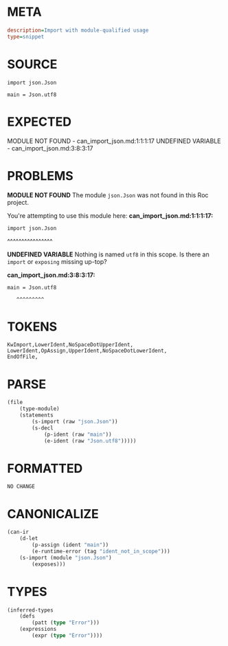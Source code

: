 # META
~~~ini
description=Import with module-qualified usage
type=snippet
~~~
# SOURCE
~~~roc
import json.Json

main = Json.utf8
~~~
# EXPECTED
MODULE NOT FOUND - can_import_json.md:1:1:1:17
UNDEFINED VARIABLE - can_import_json.md:3:8:3:17
# PROBLEMS
**MODULE NOT FOUND**
The module `json.Json` was not found in this Roc project.

You're attempting to use this module here:
**can_import_json.md:1:1:1:17:**
```roc
import json.Json
```
^^^^^^^^^^^^^^^^


**UNDEFINED VARIABLE**
Nothing is named `utf8` in this scope.
Is there an `import` or `exposing` missing up-top?

**can_import_json.md:3:8:3:17:**
```roc
main = Json.utf8
```
       ^^^^^^^^^


# TOKENS
~~~zig
KwImport,LowerIdent,NoSpaceDotUpperIdent,
LowerIdent,OpAssign,UpperIdent,NoSpaceDotLowerIdent,
EndOfFile,
~~~
# PARSE
~~~clojure
(file
	(type-module)
	(statements
		(s-import (raw "json.Json"))
		(s-decl
			(p-ident (raw "main"))
			(e-ident (raw "Json.utf8")))))
~~~
# FORMATTED
~~~roc
NO CHANGE
~~~
# CANONICALIZE
~~~clojure
(can-ir
	(d-let
		(p-assign (ident "main"))
		(e-runtime-error (tag "ident_not_in_scope")))
	(s-import (module "json.Json")
		(exposes)))
~~~
# TYPES
~~~clojure
(inferred-types
	(defs
		(patt (type "Error")))
	(expressions
		(expr (type "Error"))))
~~~

